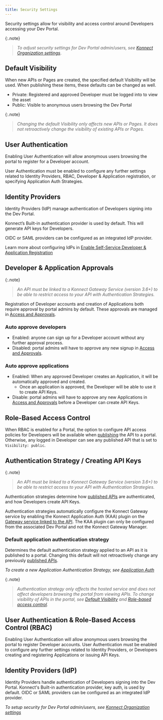 ```yaml
---
title: Security Settings
---
```


Security settings allow for visibility and access control around Developers accessing your Dev Portal. 

{:.note}
> *To adjust security settings for Dev Portal admin/users, see [Konnect Organization settings](/konnect/org-management/auth/)*.

<!-- TODO: Settings screenshot -->

## Default Visibility

 When new APIs or Pages are created, the specified default Visibility will be used. When publishing these items, these defaults can be changed as well. 

 * Private: Registered and approved Developer must be logged into to view the asset
 * Public: Visible to anonymous users browsing the Dev Portal

{:.note}
> *Changing the default Visibility only affects new APIs or Pages. It does not retroactively change the visibility of existing APIs or Pages.*

<!--
### Konnect Dev Portal API
```
PATCH /portals/{portalId}
default_api_visibility: public|private
default_page_visibility: public|private
```
-->

## User Authentication

Enabling User Authentication will allow anonymous users browsing the portal to register for a Developer account. 

User Authentication must be enabled to configure any further settings related to Identity Providers, RBAC, Developer & Application registration, or specifying Application Auth Strategies. 

<!--
### Konnect Dev Portal API: 

```
PATCH /portals/{portalId}
authentication_enabled: true|false
```
-->

## Identity Providers

Identity Providers (IdP) manage authentication of Developers signing into the Dev Portal. 

Konnect’s Built-in authentication provider is used by default. This will generate API keys for Developers.

OIDC or SAML providers can be configured as an integrated IdP provider.

Learn more about configuring IdPs in [Enable Self-Service Developer & Application Registration](/dev-portal/portals/app-reg)

## Developer & Application Approvals

{:.note}
> *An API must be linked to a Konnect Gateway Service (version 3.6+) to be able to restrict access to your API with Authentication Strategies.*

Registration of Developer accounts and creation of Applications both require approval by portal admins by default. These approvals are managed in [Access and Approvals](/dev-portal/access-and-approvals).

### Auto approve developers
* Enabled: anyone can sign up for a Developer account without any further approval process. 
* Disabled: portal admins will have to approve any new signup in [Access and Approvals](/dev-portal/access-and-approvals).

### Auto approve applications 
* Enabled: When any approved Developer creates an Application, it will be automatically approved and created. 
  * Once an application is approved, the Developer will be able to use it to create API Keys. 
* Disable: portal admins will have to approve any new Applications in [Access and Approvals](/dev-portal/access-and-approvals) before a Developer can create API Keys.

<!--
### Konnect Dev Portal API: 

```
PATCH /portals/{portalId}
auto_approve_developers: true|false
auto_approve_applications: true|false
```
-->

## Role-Based Access Control

When RBAC is enabled for a Portal, the option to configure API access policies for Developers will be available when [publishing](/dev-portal//portals/publishing) the API to a portal. Otherwise, any logged in Developer can see any published API that is set to `Visibility: public`.

<!--
### {site.konnect_short_name} Dev Portal API

```
PATCH /portals/{portalId}
rbac_enabled: true|false
```
-->

## Authentication Strategy / Creating API Keys

{:.note}
> *An API must be linked to a Konnect Gateway Service (version 3.6+) to be able to restrict access to your API with Authentication Strategies.*

Authentication strategies determine how [published APIs](/dev-portal/portals/publishing) are authenticated, and how Developers create API Keys. 

Authentication strategies automatically configure the Konnect Gateway service by enabling the Konnect Application Auth (KAA) plugin on the [Gateway service linked to the API](/dev-portal/apis/gateway-service-link). The KAA plugin can only be configured from the associated Dev Portal and not the Konnect Gateway Manager.

### Default application authentication strategy 

Determines the default authentication strategy applied to an API as it is published to a portal. Changing this default will not retroactively change any previously [published APIs](/dev-portal/portals/publishing).

*To create a new Application Authentication Strategy, see [Application Auth](/dev-portal/app-reg#authentication-strategies)*

{:.note}
> *Authentication strategy only affects the hosted service and does not affect developers browsing the portal from viewing APIs. To change visibility of APIs in the portal, see [Default Visibility](#default-visibility) and [Role-based access control](#role-based-access-control).*

<!--
### Kong Dev Portal API 

```
PATCH /portals/{portalId}
Default_application_auth_strategy_id: null (none) or auth strategy uuid
```
-->

## User Authentication & Role-Based Access Control (RBAC)

Enabling User Authentication will allow anonymous users browsing the portal to register Developer accounts.  User Authentication must be enabled to configure any further settings related to Identity Providers, or Developers creating and registering Applications or issuing API Keys. 

<!--
### Kong Dev Portal API

```
PATCH /portals/{portalId}
authentication_enabled: true|false
```
-->

## Identity Providers (IdP)

Identity Providers handle authentication of Developers signing into the Dev Portal. 
Konnect's Built-in authentication provider, key auth, is used by default. OIDC or SAML providers can be configured as an integrated IdP provider.

*To setup security for Dev Portal admin/users, see [Konnect Organization settings](/konnect/org-management/auth/)*
